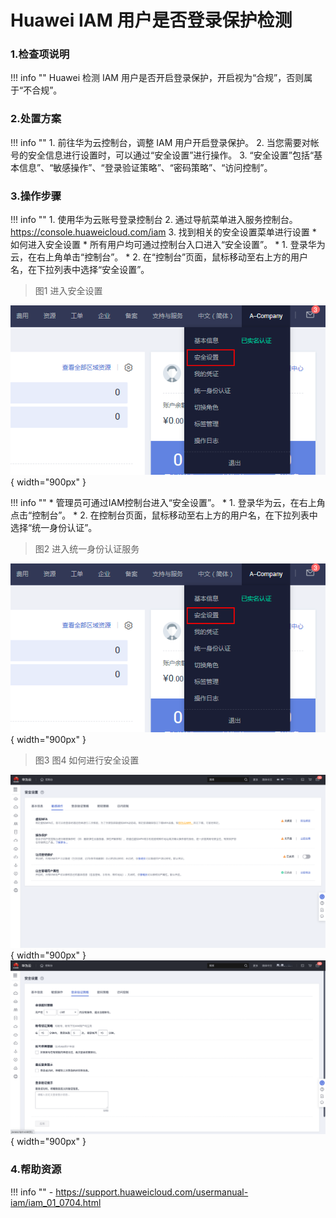 # Huawei IAM 用户是否登录保护检测

### 1.检查项说明
!!! info ""
    Huawei 检测 IAM 用户是否开启登录保护，开启视为“合规”，否则属于“不合规”。

### 2.处置方案
!!! info ""
    1. 前往华为云控制台，调整 IAM 用户开启登录保护。
    2. 当您需要对帐号的安全信息进行设置时，可以通过“安全设置”进行操作。
    3. “安全设置”包括“基本信息”、“敏感操作”、“登录验证策略”、“密码策略”、“访问控制”。

### 3.操作步骤
!!! info ""
    1. 使用华为云账号登录控制台
    2. 通过导航菜单进入服务控制台。https://console.huaweicloud.com/iam
    3. 找到相关的安全设置菜单进行设置
    * 如何进入安全设置
        * 所有用户均可通过控制台入口进入“安全设置”。
          * 1. 登录华为云，在右上角单击“控制台”。
          * 2. 在“控制台”页面，鼠标移动至右上方的用户名，在下拉列表中选择“安全设置”。

> 图1 进入安全设置

![处置方案](../../img/suggest/huawei/iam/img.png){ width="900px" }

!!! info ""
    * 管理员可通过IAM控制台进入“安全设置”。
        * 1. 登录华为云，在右上角点击“控制台”。
        * 2. 在控制台页面，鼠标移动至右上方的用户名，在下拉列表中选择“统一身份认证”。

> 图2 进入统一身份认证服务
        
![处置方案](../../img/suggest/huawei/iam/img.png){ width="900px" }


> 图3 图4 如何进行安全设置

![处置方案](../../img/suggest/huawei/iam/iam-login.png){ width="900px" }
![处置方案](../../img/suggest/huawei/iam/iam-login2.png){ width="900px" }

### 4.帮助资源
!!! info ""
    - https://support.huaweicloud.com/usermanual-iam/iam_01_0704.html
